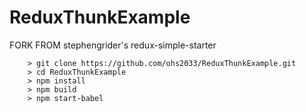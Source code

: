 # ReduxThunkExample

FORK FROM stephengrider's redux-simple-starter


```
	> git clone https://github.com/ohs2033/ReduxThunkExample.git
	> cd ReduxThunkExample
	> npm install
	> npm build
	> npm start-babel
```
